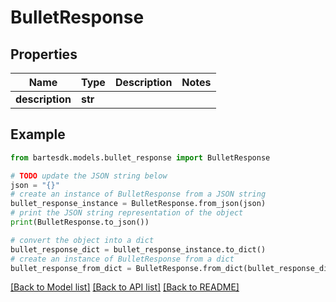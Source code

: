 # BulletResponse


## Properties

Name | Type | Description | Notes
------------ | ------------- | ------------- | -------------
**description** | **str** |  | 

## Example

```python
from bartesdk.models.bullet_response import BulletResponse

# TODO update the JSON string below
json = "{}"
# create an instance of BulletResponse from a JSON string
bullet_response_instance = BulletResponse.from_json(json)
# print the JSON string representation of the object
print(BulletResponse.to_json())

# convert the object into a dict
bullet_response_dict = bullet_response_instance.to_dict()
# create an instance of BulletResponse from a dict
bullet_response_from_dict = BulletResponse.from_dict(bullet_response_dict)
```
[[Back to Model list]](../README.md#documentation-for-models) [[Back to API list]](../README.md#documentation-for-api-endpoints) [[Back to README]](../README.md)


